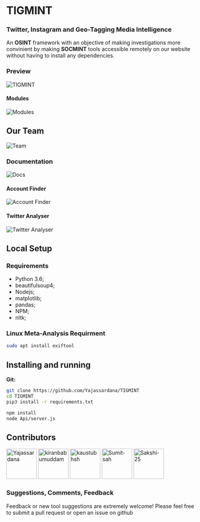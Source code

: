 # TIGMINT
### Twitter, Instagram and Geo-Tagging Media Intelligence

An **OSINT** framework with an objective of making investigations more convinient by making **SOCMINT** tools accessible remotely on our website without having to install any dependencies.
### Preview
![TIGMINT](https://github.com/Yajassardana/TIGMINT/blob/master/ReadMeImages/Screenshot%20(181).png)
#### Modules
![Modules](https://github.com/Yajassardana/TIGMINT/blob/master/ReadMeImages/2.png)
## Our Team
![Team](https://github.com/Yajassardana/TIGMINT/blob/master/ReadMeImages/Screenshot%20(172).png)
### Documentation
![Docs](https://github.com/Yajassardana/TIGMINT/blob/master/ReadMeImages/Screenshot%20(173).png)
#### Account Finder
![Account Finder](https://github.com/Yajassardana/TIGMINT/blob/master/ReadMeImages/Screenshot%20(174).png)
#### Twitter Analyser
![Twitter Analyser](https://github.com/Yajassardana/TIGMINT/blob/master/ReadMeImages/Screenshot%20(175).png)

## Local Setup
### Requirements
- Python 3.6;
- beautifulsoup4;
- Nodejs;
- matplotlib;
- pandas;
- NPM;
- nltk;

### Linux Meta-Analysis Requirment

```bash
sudo apt install exiftool
```

## Installing and running

**Git:**
```bash
git clone https://github.com/Yajassardana/TIGMINT
cd TIGMINT
pip3 install -r requirements.txt

npm install
node Api/server.js
```
## Contributors

[//]: contributor-faces

 <a href="https://github.com/Yajassardana"><img src="https://avatars0.githubusercontent.com/u/62782513?s=400&u=8f9cba3e81ba81ae4fbc2032926da55bc1bcc23c&v=4" title="Yajassardana" width="80" height="80"></a> <a href="https://github.com/kiranbabumuddam"><img src="https://avatars2.githubusercontent.com/u/26572836?s=400&u=81fb75089e21563554cf375f73030a44b69efae2&v=4" title="kiranbabumuddam" width="80" height="80"></a> <a href="https://github.com/kaustubhsh"><img src="https://avatars0.githubusercontent.com/u/37601331?s=400&u=1ae319dd3c0b399465bc90fb8948f80136fad164&v=4" title="kaustubhsh" width="80" height="80"></a>  <a href="https://github.com/Sumit-sah"><img src="https://avatars0.githubusercontent.com/u/67474183?s=400&v=4" title="Sumit-sah" width="80" height="80"></a>  <a href="https://github.com/Sakshi-25"><img src="https://avatars2.githubusercontent.com/u/49511150?s=400&u=a96a65bb47f7c65a27c246390d41ef8028017619&v=4" title="Sakshi-25" width="80" height="80"></a>

[//]: contributor-faces


### Suggestions, Comments, Feedback
Feedback or new tool suggestions are extremely welcome!  Please feel free to submit a pull request or open an issue on github
